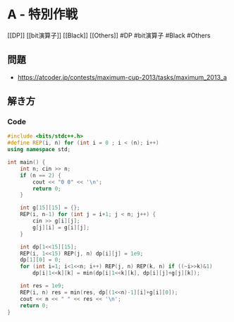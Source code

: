 # A - 特別作戦
[[DP]] [[bit演算子]] [[Black]] [[Others]]
#DP #bit演算子 #Black #Others 

## 問題
- https://atcoder.jp/contests/maximum-cup-2013/tasks/maximum_2013_a

## 解き方
### Code
```c++
#include <bits/stdc++.h>
#define REP(i, n) for (int i = 0 ; i < (n); i++)
using namespace std;

int main() {
	int n; cin >> n;
	if (n == 2) {
		cout << "0 0" << '\n';
		return 0;
	}

	int g[15][15] = {};
	REP(i, n-1) for (int j = i+1; j < n; j++) {
		cin >> g[i][j];
		g[j][i] = g[i][j];
	}

	int dp[1<<15][15];
	REP(i, 1<<15) REP(j, n) dp[i][j] = 1e9;
	dp[1][0] = 0;
	for (int i=1; i<1<<n; i++) REP(j, n) REP(k, n) if ((~i>>k)&1)
		dp[i|1<<k][k] = min(dp[i|1<<k][k], dp[i][j]+g[j][k]);

	int res = 1e9;
	REP(i, n) res = min(res, dp[(1<<n)-1][i]+g[i][0]);
	cout << n << " " << res << '\n';
	return 0;
}
```